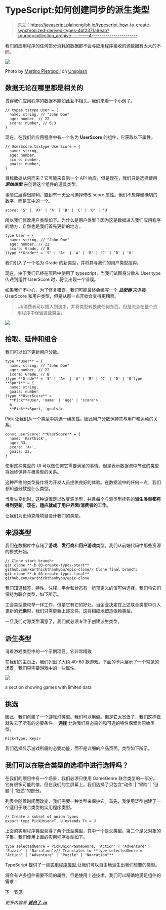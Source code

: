 # TypeScript:如何创建同步的派生类型

> 原文：<https://javascript.plainenglish.io/typescript-how-to-create-synchronized-derived-types-4bf2371a9eab?source=collection_archive---------4----------------------->

我们的应用程序的任何部分消耗的数据都不会与应用程序接收的源数据有太大的不同。

![](img/30c066723e2a7e8fa03251daad065db2.png)

Photo by [Martino Pietropoli](https://unsplash.com/@martino_pietropoli?utm_source=medium&utm_medium=referral) on [Unsplash](https://unsplash.com?utm_source=medium&utm_medium=referral)

## 数据无论在哪里都是相关的

贯穿我们应用程序的数据不能如此互不相关。我们来看一个小例子。

```
// types.tstype User = {
  name: string, // "John Doe"
  age: number, // 22
  score: number, // 6.3
}
```

现在，在我们的应用程序中有一个名为 **UserScore** 的组件，它获取以下属性。

```
// UserScore.tsxtype UserScore = {
  name: string,
  age: number,
  score: number,
  goals: number,
}
```

目标数据从何而来？它可能来自另一个 API 响应。但是现在，我们只是选择使用 ***原始类型*** 来创建这个组件的道具类型。

事情进展得很顺利，直到有一天公司选择修改 score 属性。他们不想存储确切的数字，而是其中的一个。

```
score: 'S' | 'A+' | 'A' | 'B' | 'C' | 'D' | 'U'
```

所以我们修改用户类型如下。为什么是用户类型？因为这是数据进入我们应用程序的地方，自然也是我们首先更新的地方。

```
type User = {
  name: string, // "John Doe"
  age: number, // 22
  score: Grade, // B
}type **Grade** = 'S' | 'A+' | 'A' | 'B' | 'C' | 'D' | 'U'
```

我们引入了一个名为 Grade 的新类型，并将其与我们的用户类型挂钩。

现在，由于我们已经在项目中使用了 typescript，当我们试图将分数从 User type 传递到组件 UserScore 时，将会出现一个错误。

如果我们不小心，为了修复错误，我们可能最终会编写一个 ***适配器*** 来连接 UserScore 和用户类型，但是从那一点开始会变得更糟糕。

> UI/消费者可以插入到流中，并将类型转换成任何东西。但是流会在整个应用程序中保留这些类型。

![](img/5d0304d5fe82f6a4a85d1e56e9c6d742.png)

## 拾取、延伸和组合

我们可以如下更新用户分数。

```
type **User** = {
  name: string, // "John Doe"
  age: number, // 22
  score: Grade, // B
}type **Grade** = 'S' | 'A+' | 'A' | 'B' | 'C' | 'D' | 'U'type **Sport** = {
  name: string,
  goals: number
}type **UserScore** = 
  **Pick**<User, 'name' | 'age' | 'score'> 
  & 
  **Pick**<Sport, 'goals'>
```

Pick 让我们从一个类型中挑选一组属性。因此用户分数保持其与用户和运动的关系。

```
const userScore: **UserScore** = {
  name: 'Karthick',
  age: 33,
  score: 'A+',
  goals: 32,
}
```

使用这种类型的 UI 可以做任何它需要满足的事情。但是表示数据流中节点的类型将始终保持与根类型的关系。

这种严格的类型操作将为开发人员提供良好的体验。在数据流中的任何一点，我们都知道分数是什么类型。

当发生变化时，这种设置足以改变源类型，并且每个与源类型挂钩的**派生类型都将得到更新。现在，适应就成了用户界面/消费者的工作。**

让我们为史诗克隆项目设计我们的类型。

## 来源类型

我们在数据库中存储了**游戏**、**发行商**和**用户游戏**类型。我们从前端代码中那些资源的模式开始。

```
// Clone start branch:
git clone **-b 03-create-types-start** github.com/karthickthankyou/epic-clone// Clone final branch:
git clone **-b 03-create-types-final** github.com/karthickthankyou/epic-clone
```

我们知道标签、特性、注释、平台和状态有一组预定义的值可供选择。我们将它们保持为联合类型，如下所示。

工会类型像枚举一样工作，但是它有它的好处。当企业决定在上述联合类型中引入更新的**元素**时，我们只需更新上述文件，这将相应地塑造依赖类型。

一旦我们对源类型满意了，我们就必须专注于创建派生类型。

## 派生类型

请看游戏类型中的一个示例项目。它非常精致

在我们的主页上，我们列出了大约 40-60 款游戏。下面的卡片展示了一个常见的场景，我们只需要游戏中的一些属性。

![](img/e01a7088ed91b7a64d42f4252b5a8aa0.png)

a section showing games with limited data

## 挑选

因此，我们创建了一个游戏灯类型。我们可以用[偏](https://www.typescriptlang.org/docs/handbook/utility-types.html)。但是它太宽泛了，我们这样做就失去了所有的必要条件。 [**选择**](https://www.typescriptlang.org/docs/handbook/utility-types.html#picktype-keys) 允许我们将必需的和可选的特性保留为原始类型。

```
Pick<Type, Keys>
```

我们选择显示游戏所需的必要功能，而不是详细的产品页面。类型如下所示。

## 我们可以在联合类型的选项中进行选择吗？

在我们的项目中有一个场景，我们必须只使用 GameGenre 联合类型的一部分。它有很多可能的值，但在我们的主屏幕上，我们选择了只包含“动作' | '冒险' | '谜题' | '叙述”的部分。

列表会随着时间而改变，我们需要一种类型来保护它。首先，我使用泛型创建了一个适用于联合类型的实用程序类型。

```
// Create a subset of union types
export type PickUnion<T, U extends T> = U
```

上面的实用程序类型获得了两个泛型类型，其中一个是父类型。第二个是父对象的子集。我们使用上面的实用程序类型如下。

```
type selectedGenre = PickUnion<GameGenre, 'Action' | 'Adventure' | 'Puzzle' | 'Narration'>// Translates to **type selectedGenre = "Action" | "Adventure" | "Puzzle" | "Narration"**
```

TypeScript 提供了一些[实用程序类型](https://www.typescriptlang.org/docs/handbook/utility-types.html),让我们可以自由地派生出我们想要的类型。

将会有许多组件需要不同的属性，但是使用上述技术，我们可以精确地满足组件的需求！

下一节见。

*更多内容看* [***说白了. io***](http://plainenglish.io)